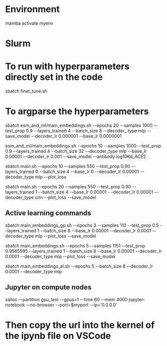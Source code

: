 

# Environment

mamba activate myenv


# Slurm


# To run with hyperparameters directly set in the code
sbatch finet_tune.sh

# To argparse the hyperparameters
sbatch esm_and_ml/main_embeddings.sh --epochs 20 --samples 1000 --test_prop 0.9 --layers_trained 4 --batch_size 8 --decoder_
type mlp --save_model --decoder_lr 0.000001 --base_lr 0.0000001


esm_and_ml/main_embeddings.sh --epochs 10 --samples 1000 --test_prop 0.9 --layers_trained 4 --batch_size
 32 --decoder_type mlp --base_lr 0.00001 --decoder_lr 0.001 --save_model --antibody log10Kd_ACE2


sbatch main.sh --epochs 10 --samples 550 --test_prop 0.90 --layers_trained 0 --batch_size 4 --base_lr 0 --decoder_lr 0.00001 --decoder_type mlp --plot_loss


sbatch main.sh --epochs 20 --samples 550 --test_prop 0.90 --layers_trained 1 --batch_size 4 --base_lr 0.00001 -
-decoder_lr 0.00001 --decoder_type cnn --plot_loss --save_model


## Active learning commands

sbatch main_embeddings_gp.sh --epochs 3 --samples 110 --test_prop 0.5 --layers_trained 1 --batch_size 8 --base_lr 0.00001 --decoder_lr 0.0001 --decoder_type mlp --plot_loss --save_model

sbatch main_embeddings.sh --epochs 5 --samples 1151 --test_prop 0.9565595 --layers_trained 1 --batch_size 8 --base_lr 0.00001 --decoder_lr 0.0001 --decoder_type mlp --plot_loss --save_model

sbatch main_embeddings_al.sh --epochs 5 --batch_size 8 --decoder_lr 0.0001 --decoder_type mlp

## Jupyter on compute nodes

salloc --partition gpu_test --gpus=1 --time 60 --mem 4000
jupyter-notebook --no-browser --port=$myport --ip='0.0.0.0'

# Then copy the url into the kernel of the ipynb file on VSCode 

